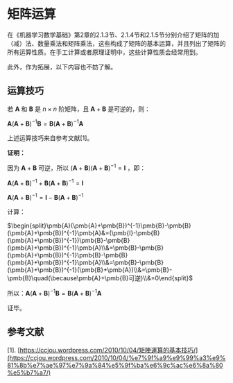 # 矩阵运算

在《机器学习数学基础》第2章的2.1.3节、2.1.4节和2.1.5节分别介绍了矩阵的加（减）法、数量乘法和矩阵乘法，这些构成了矩阵的基本运算，并且列出了矩阵的所有运算性质。在手工计算或者原理证明中，这些计算性质会经常用到。

此外，作为拓展，以下内容也不妨了解。

## 运算技巧

若 $\pmb{A}$ 和 $\pmb{B}$ 是 $n\times n$ 阶矩阵，且 $\pmb{A} + \pmb{B}$ 是可逆的，则：

$\pmb{A}(\pmb{A}+\pmb{B})^{-1}\pmb{B}=\pmb{B}(\pmb{A}+\pmb{B})^{-1}\pmb{A}$

上述运算技巧来自参考文献[1]。

**证明：**

因为 $\pmb{A}+\pmb{B}$ 可逆，所以 $(\pmb{A}+\pmb{B})(\pmb{A}+\pmb{B})^{-1}=\pmb{I}$ ，即：

$\pmb{A}(\pmb{A}+\pmb{B})^{-1}+\pmb{B}(\pmb{A}+\pmb{B})^{-1}=\pmb{I}$

$\pmb{A}(\pmb{A}+\pmb{B})^{-1}=\pmb{I}-\pmb{B}(\pmb{A}+\pmb{B})^{-1}$

计算：

$\begin{split}\pmb{A}(\pmb{A}+\pmb{B})^{-1}\pmb{B}-\pmb{B}(\pmb{A}+\pmb{B})^{-1}\pmb{A}&=(\pmb{I}-\pmb{B}(\pmb{A}+\pmb{B})^{-1})\pmb{B}-\pmb{B}(\pmb{A}+\pmb{B})^{-1}\pmb{A}\\&=\pmb{B}-\pmb{B}(\pmb{A}+\pmb{B})^{-1}\pmb{B}-\pmb{B}(\pmb{A}+\pmb{B})^{-1}\pmb{A}\\&=\pmb{B}-\pmb{B}(\pmb{A}+\pmb{B})^{-1}(\pmb{B}+\pmb{A})\\&=\pmb{B}-\pmb{B}\quad(\because\pmb{A}+\pmb{B}可逆)\\&=0\end{split}$

所以：$\pmb{A}(\pmb{A}+\pmb{B})^{-1}\pmb{B}=\pmb{B}(\pmb{A}+\pmb{B})^{-1}\pmb{A}$

证毕。



## 参考文献

[1]. [https://ccjou.wordpress.com/2010/10/04/矩陣運算的基本技巧/](https://ccjou.wordpress.com/2010/10/04/%e7%9f%a9%e9%99%a3%e9%81%8b%e7%ae%97%e7%9a%84%e5%9f%ba%e6%9c%ac%e6%8a%80%e5%b7%a7/)